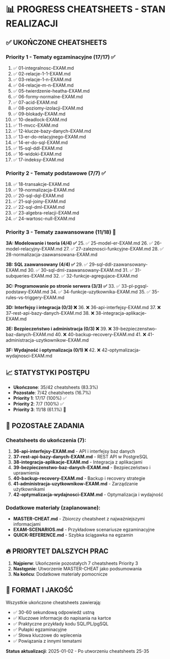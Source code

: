 # 📊 PROGRESS CHEATSHEETS - STAN REALIZACJI

## ✅ UKOŃCZONE CHEATSHEETS

### Priority 1 - Tematy egzaminacyjne (17/17) ✅
1. ✅ 01-integralnosc-EXAM.md
2. ✅ 02-relacje-1-1-EXAM.md
3. ✅ 03-relacje-1-n-EXAM.md
4. ✅ 04-relacje-m-n-EXAM.md
5. ✅ 05-twierdzenie-heatha-EXAM.md
6. ✅ 06-formy-normalne-EXAM.md
7. ✅ 07-acid-EXAM.md
8. ✅ 08-poziomy-izolacji-EXAM.md
9. ✅ 09-blokady-EXAM.md
10. ✅ 10-deadlock-EXAM.md
11. ✅ 11-mvcc-EXAM.md
12. ✅ 12-klucze-bazy-danych-EXAM.md
13. ✅ 13-er-do-relacyjnego-EXAM.md
14. ✅ 14-er-do-sql-EXAM.md
15. ✅ 15-sql-ddl-EXAM.md
16. ✅ 16-widoki-EXAM.md
17. ✅ 17-indeksy-EXAM.md

### Priority 2 - Tematy podstawowe (7/7) ✅
18. ✅ 18-transakcje-EXAM.md
19. ✅ 19-normalizacja-EXAM.md
20. ✅ 20-sql-dql-EXAM.md
21. ✅ 21-sql-joiny-EXAM.md
22. ✅ 22-sql-dml-EXAM.md
23. ✅ 23-algebra-relacji-EXAM.md
24. ✅ 24-wartosc-null-EXAM.md

### Priority 3 - Tematy zaawansowane (11/18) 🔄
**3A: Modelowanie i teoria (4/4) ✅**
25. ✅ 25-model-er-EXAM.md
26. ✅ 26-model-relacyjny-EXAM.md
27. ✅ 27-zaleznosci-funkcyjne-EXAM.md
28. ✅ 28-normalizacja-zaawansowana-EXAM.md

**3B: SQL zaawansowany (4/4) ✅**
29. ✅ 29-sql-ddl-zaawansowany-EXAM.md
30. ✅ 30-sql-dml-zaawansowany-EXAM.md
31. ✅ 31-subqueries-EXAM.md
32. ✅ 32-funkcje-agregujace-EXAM.md

**3C: Programowanie po stronie serwera (3/3) ✅**
33. ✅ 33-pl-pgsql-podstawy-EXAM.md
34. ✅ 34-funkcje-uzytkownika-EXAM.md
35. ✅ 35-rules-vs-triggery-EXAM.md

**3D: Interfejsy i integracja (0/3) ❌**
36. ❌ 36-api-interfejsy-EXAM.md
37. ❌ 37-rest-api-bazy-danych-EXAM.md
38. ❌ 38-integracja-aplikacje-EXAM.md

**3E: Bezpieczeństwo i administracja (0/3) ❌**
39. ❌ 39-bezpieczenstwo-baz-danych-EXAM.md
40. ❌ 40-backup-recovery-EXAM.md
41. ❌ 41-administracja-uzytkownikow-EXAM.md

**3F: Wydajność i optymalizacja (0/1) ❌**
42. ❌ 42-optymalizacja-wydajnosci-EXAM.md

## 📈 STATYSTYKI POSTĘPU

- **Ukończone**: 35/42 cheatsheets (83.3%)
- **Pozostałe**: 7/42 cheatsheets (16.7%)
- **Priority 1**: 17/17 (100%) ✅
- **Priority 2**: 7/7 (100%) ✅  
- **Priority 3**: 11/18 (61.1%) 🔄

## 🎯 POZOSTAŁE ZADANIA

### Cheatsheets do ukończenia (7):
1. **36-api-interfejsy-EXAM.md** - API i interfejsy baz danych
2. **37-rest-api-bazy-danych-EXAM.md** - REST API w PostgreSQL
3. **38-integracja-aplikacje-EXAM.md** - Integracja z aplikacjami
4. **39-bezpieczenstwo-baz-danych-EXAM.md** - Bezpieczeństwo i uprawnienia
5. **40-backup-recovery-EXAM.md** - Backup i recovery strategie
6. **41-administracja-uzytkownikow-EXAM.md** - Zarządzanie użytkownikami
7. **42-optymalizacja-wydajnosci-EXAM.md** - Optymalizacja i wydajność

### Dodatkowe materiały (zaplanowane):
- **MASTER-CHEAT.md** - Zbiorczy cheatsheet z najważniejszymi informacjami
- **EXAM-SCENARIOS.md** - Przykładowe scenariusze egzaminacyjne
- **QUICK-REFERENCE.md** - Szybka ściągawka na egzamin

## 🔥 PRIORYTET DALSZYCH PRAC

1. **Najpierw**: Ukończenie pozostałych 7 cheatsheets Priority 3
2. **Następnie**: Utworzenie MASTER-CHEAT jako podsumowania
3. **Na końcu**: Dodatkowe materiały pomocnicze

## 📝 FORMAT I JAKOŚĆ

Wszystkie ukończone cheatsheets zawierają:
- ✅ 30-60 sekundową odpowiedź ustną
- ✅ Kluczowe informacje do napisania na kartce  
- ✅ Praktyczne przykłady kodu SQL/PL/pgSQL
- ✅ Pułapki egzaminacyjne
- ✅ Słowa kluczowe do wplecenia
- ✅ Powiązania z innymi tematami

**Status aktualizacji**: 2025-01-02 - Po utworzeniu cheatsheets 25-35